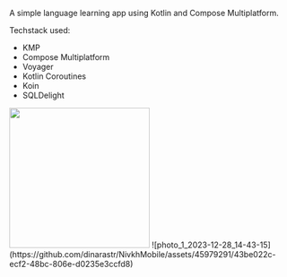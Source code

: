 A simple language learning app using Kotlin and Compose Multiplatform.

Techstack used:
- KMP
- Compose Multiplatform
- Voyager
- Kotlin Coroutines
- Koin
- SQLDelight

<img src='https://github.com/dinarastr/NivkhMobile/assets/45979291/43be022c-ecf2-48bc-806e-d0235e3ccfd8' width='250'>
![photo_1_2023-12-28_14-43-15](https://github.com/dinarastr/NivkhMobile/assets/45979291/43be022c-ecf2-48bc-806e-d0235e3ccfd8)

